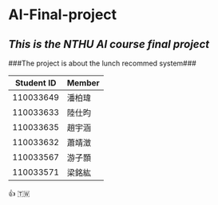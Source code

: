 # **AI-Final-project**
## *This is the NTHU AI course final project* ##

###The project is about the lunch recommed system###

|Student ID|Member|
|-----|--------|
|110033649|潘柏瑋|
|110033633|陸仕昀|
|110033635|趙宇涵|
|110033632|蕭靖澂|
|110033567|游子顥|
|110033571|梁銘紘|

👍
🇹🇼
